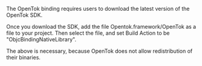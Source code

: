 The OpenTok binding requires users to download the latest version of the
OpenTok SDK.

Once you download the SDK, add the file Opentok.framework/OpenTok as a file
to your project.   Then select the file, and set Build Action to be
"ObjcBindingNativeLibrary".

The above is necessary, because OpenTok does not allow redistribution of their
binaries.
